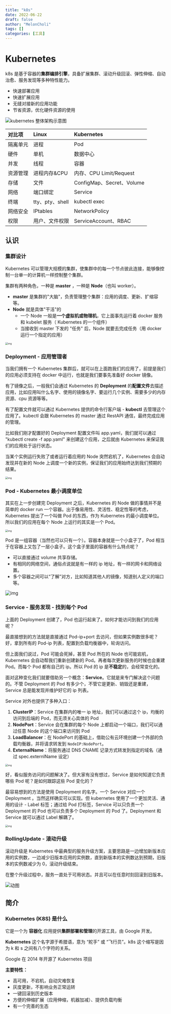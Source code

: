 ```yaml
---
title: "k8s"
date: 2022-06-22
draft: false
author: "MelonCholi"
tags: []
categories: [工具]
---
```


# Kubernetes

k8s 是基于容器的**集群编排引擎**，具备扩展集群、滚动升级回滚、弹性伸缩、自动治愈、服务发现等多种特性能力。

- 快速部署应用
- 快速扩展应用
- 无缝对接新的应用功能
- 节省资源，优化硬件资源的使用

![kubernetes 整体架构示意图](https://markdown-1303167219.cos.ap-shanghai.myqcloud.com/kubernetes-whole-arch.png)

| 对比项   | Linux           | Kubernetes                |
| :------- | :-------------- | :------------------------ |
| 隔离单元 | 进程            | Pod                       |
| 硬件     | 单机            | 数据中心                  |
| 并发     | 线程            | 容器                      |
| 资源管理 | 进程内存&CPU    | 内存、CPU Limit/Request   |
| 存储     | 文件            | ConfigMap、Secret、Volume |
| 网络     | 端口绑定        | Service                   |
| 终端     | tty、pty、shell | kubectl exec              |
| 网络安全 | IPtables        | NetworkPolicy             |
| 权限     | 用户、文件权限  | ServiceAccount、RBAC      |

## 认识

### 集群设计

Kubernetes 可以管理大规模的集群，使集群中的每一个节点彼此连接，能够像控制一台单一的计算机一样控制整个集群。

集群有两种角色，一种是 **master** ，一种是 **Node**（也叫 worker）。 

- **master** 是集群的"大脑"，负责管理整个集群：应用的调度、更新、扩缩容等。
- **Node** 就是具体"干活"的
  - 一个 Node 一般是**一个虚拟机或物理机**，它上面事先运行着 docker 服务和 kubelet 服务（ Kubernetes 的一个组件）
  - 当接收到 master 下发的 "任务" 后，Node 就要去完成任务（用 docker 运行一个指定的应用）

<img src="https://markdown-1303167219.cos.ap-shanghai.myqcloud.com/v2-ae36c2d33d5afb5215f9e746c6a9bbd4_1440w.jpg" alt="img" style="zoom: 50%;" />

### Deployment - 应用管理者

当我们拥有一个 Kubernetes 集群后，就可以在上面跑我们的应用了，前提是我们的应用必须支持在 docker 中运行，也就是我们要事先准备好 docker 镜像。

有了镜像之后，一般我们会通过 Kubernetes 的 **Deployment** 的**配置文件**去描述应用，比如应用叫什么名字、使用的镜像名字、要运行几个实例、需要多少的内存资源、cpu 资源等等。

有了配置文件就可以通过 Kubernetes 提供的命令行客户端 - **kubectl** 去管理这个应用了。kubectl 会跟 Kubernetes 的 master 通过 RestAPI 通信，最终完成应用的管理。 

比如我们刚才配置好的 Deployment 配置文件叫 app.yaml，我们就可以通过 "kubectl create -f app.yaml" 来创建这个应用，之后就由 Kubernetes 来保证我们的应用处于运行状态。

当某个实例运行失败了或者运行着应用的 Node 突然宕机了，Kubernetes 会自动发现并在新的 Node 上调度一个新的实例，保证我们的应用始终达到我们预期的结果。

<img src="https://markdown-1303167219.cos.ap-shanghai.myqcloud.com/v2-de389c70f77d3ade07a9e5f6e2dadcfc_1440w.jpg" alt="img" style="zoom: 50%;" />

### Pod - Kubernetes 最小调度单位

其实在上一步创建完 Deployment 之后，Kubernetes 的 Node 做的事情并不是简单的 docker run 一个容器。出于像易用性、灵活性、稳定性等的考虑，Kubernetes 提出了一个叫做 Pod 的东西，作为 Kubernetes 的最小调度单位。所以我们的应用在每个 Node 上运行的其实是一个 Pod。

<img src="https://markdown-1303167219.cos.ap-shanghai.myqcloud.com/v2-2d769a56fc687409da9151779adafc7f_1440w.jpg" alt="img" style="zoom:50%;" />

Pod 是一组容器（当然也可以只有一个）。容器本身就是一个小盒子了，Pod 相当于在容器上又包了一层小盒子。这个盒子里面的容器有什么特点呢？ 

- 可以直接通过 volume 共享存储。 
- 有相同的网络空间，通俗点说就是有一样的 ip 地址，有一样的网卡和网络设置。
- 多个容器之间可以“了解”对方，比如知道其他人的镜像，知道别人定义的端口等。



![img](https://markdown-1303167219.cos.ap-shanghai.myqcloud.com/v2-244c75b316d49205ce86776ddb4c1d37_1440w.jpg)

### Service - 服务发现 - 找到每个 Pod

上面的 Deployment 创建了，Pod 也运行起来了。如何才能访问到我们的应用呢？

最直接想到的方法就是直接通过 Pod-ip+port 去访问，但如果实例数很多呢？好，拿到所有的 Pod-ip 列表，配置到负载均衡器中，轮询访问。

但上面我们说过，Pod 可能会死掉，甚至 Pod 所在的 Node 也可能宕机，Kubernetes 会自动帮我们重新创建新的 Pod。再者每次更新服务的时候也会重建 Pod。而每个 Pod 都有自己的 ip。所以 Pod 的 ip 是**不稳定**的，会经常变化的。

面对这种变化我们就要借助另一个概念：**Service**。它就是来专门解决这个问题的。不管 Deployment 的 Pod 有多少个，不管它是更新、销毁还是重建，Service 总是能发现并维护好它的 ip 列表。

Service 对外也提供了多种入口： 

1. **ClusterIP**：Service 在集群内的唯一 ip 地址，我们可以通过这个 ip，均衡的访问到后端的 Pod，而无须关心具体的 Pod
2. **NodePort**：Service 会在集群的每个 Node 上都启动一个端口，我们可以通过任意 Node 的这个端口来访问到 Pod
3. **LoadBalancer**：在 NodePort 的基础上，借助公有云环境创建一个外部的负载均衡器，并将请求转发到 `NodeIP:NodePort`。
4. **ExternalName**：将服务通过 DNS CNAME 记录方式转发到指定的域名（通过 spec.externlName 设定）

<img src="https://markdown-1303167219.cos.ap-shanghai.myqcloud.com/v2-f0e6d59bb179f1293986625c98fa593f_1440w.jpg" alt="img" style="zoom:50%;" />

好，看似服务访问的问题解决了。但大家有没有想过，Service 是如何知道它负责哪些 Pod 呢？是如何跟踪这些 Pod 变化的？

最容易想到的方法是使用 Deployment 的名字。一个 Service 对应一个 Deployment 。当然这样确实可以实现。但 kubernetes 使用了一个更加灵活、通用的设计 - Label 标签；通过给 Pod 打标签，Service 可以只负责一个 Deployment 的 Pod 也可以负责多个 Deployment 的 Pod 了。Deployment 和 Service 就可以通过 Label 解耦了。

<img src="https://markdown-1303167219.cos.ap-shanghai.myqcloud.com/v2-3d4c14f108b08a6f05b03a0f46546063_1440w.jpg" alt="img" style="zoom:50%;" />

### RollingUpdate - 滚动升级

滚动升级是 Kubernetes 中最典型的服务升级方案，主要思路是一边增加新版本应用的实例数，一边减少旧版本应用的实例数，直到新版本的实例数达到预期，旧版本的实例数减少为 0，滚动升级结束。

在整个升级过程中，服务一直处于可用状态。并且可以在任意时刻回滚到旧版本。

![动图](https://markdown-1303167219.cos.ap-shanghai.myqcloud.com/v2-232d0bd7f74bbf380e0d4f83f4a3bbc9_b.webp)

## 简介

### Kubernetes (K8S) 是什么

它是一个为 **容器化** 应用提供**集群部署和管理**的开源工具，由 Google 开发。

**Kubernetes** 这个名字源于希腊语，意为 “舵手” 或 “飞行员”。k8s 这个缩写是因为 k 和 s 之间有八个字符的关系。 

Google 在 2014 年开源了 Kubernetes 项目

**主要特性：**

- 高可用，不宕机，自动灾难恢复
- 灰度更新，不影响业务正常运转
- 一键回滚到历史版本
- 方便的伸缩扩展（应用伸缩，机器加减）、提供负载均衡
- 有一个完善的生态
